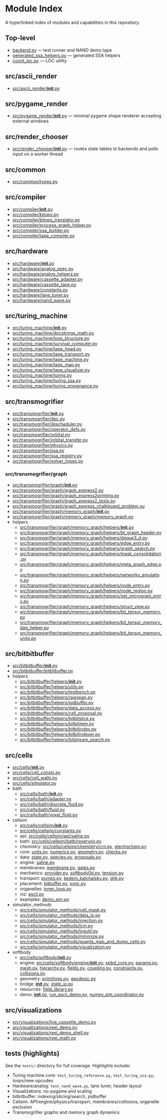 # Module Index

A hyperlinked index of modules and capabilities in this repository.

## Top-level

- [backend.py](backend.py) — test runner and NAND demo tape
- [generated_ssa_helpers.py](generated_ssa_helpers.py) — generated SSA helpers
- [count_loc.py](count_loc.py) — LOC utility

## src/ascii_render

- [src/ascii_render/__init__.py](src/ascii_render/__init__.py)

## src/pygame_render

- [src/pygame_render/__init__.py](src/pygame_render/__init__.py) — minimal pygame shape renderer accepting external windows

## src/render_chooser

- [src/render_chooser/__init__.py](src/render_chooser/__init__.py) — routes state tables to backends and polls input on a worker thread

## src/common

- [src/common/types.py](src/common/types.py)

## src/compiler

- [src/compiler/__init__.py](src/compiler/__init__.py)
- [src/compiler/bitops.py](src/compiler/bitops.py)
- [src/compiler/bitops_translator.py](src/compiler/bitops_translator.py)
- [src/compiler/process_graph_helper.py](src/compiler/process_graph_helper.py)
- [src/compiler/ssa_builder.py](src/compiler/ssa_builder.py)
- [src/compiler/tape_compiler.py](src/compiler/tape_compiler.py)

## src/hardware

- [src/hardware/__init__.py](src/hardware/__init__.py)
- [src/hardware/analog_spec.py](src/hardware/analog_spec.py)
- [src/hardware/analog_helpers.py](src/hardware/analog_helpers.py)
- [src/hardware/cassette_adapter.py](src/hardware/cassette_adapter.py)
- [src/hardware/cassette_tape.py](src/hardware/cassette_tape.py)
- [src/hardware/constants.py](src/hardware/constants.py)
- [src/hardware/lane_tuner.py](src/hardware/lane_tuner.py)
- [src/hardware/nand_wave.py](src/hardware/nand_wave.py)

## src/turing_machine

- [src/turing_machine/__init__.py](src/turing_machine/__init__.py)
- [src/turing_machine/docstrings_math.py](src/turing_machine/docstrings_math.py)
- [src/turing_machine/loop_structure.py](src/turing_machine/loop_structure.py)
- [src/turing_machine/survival_computer.py](src/turing_machine/survival_computer.py)
- [src/turing_machine/tape_head.py](src/turing_machine/tape_head.py)
- [src/turing_machine/tape_transport.py](src/turing_machine/tape_transport.py)
- [src/turing_machine/tape_machine.py](src/turing_machine/tape_machine.py)
- [src/turing_machine/tape_map.py](src/turing_machine/tape_map.py)
- [src/turing_machine/tape_visualizer.py](src/turing_machine/tape_visualizer.py)
- [src/turing_machine/turing.py](src/turing_machine/turing.py)
- [src/turing_machine/turing_ssa.py](src/turing_machine/turing_ssa.py)
- [src/turing_machine/turing_provenance.py](src/turing_machine/turing_provenance.py)

## src/transmogrifier

- [src/transmogrifier/__init__.py](src/transmogrifier/__init__.py)
- [src/transmogrifier/dec.py](src/transmogrifier/dec.py)
- [src/transmogrifier/ilpscheduler.py](src/transmogrifier/ilpscheduler.py)
- [src/transmogrifier/operator_defs.py](src/transmogrifier/operator_defs.py)
- [src/transmogrifier/orbital.py](src/transmogrifier/orbital.py)
- [src/transmogrifier/orbital_transfer.py](src/transmogrifier/orbital_transfer.py)
- [src/transmogrifier/physics.py](src/transmogrifier/physics.py)
- [src/transmogrifier/ssa.py](src/transmogrifier/ssa.py)
- [src/transmogrifier/ssa_registry.py](src/transmogrifier/ssa_registry.py)
- [src/transmogrifier/solver_types.py](src/transmogrifier/solver_types.py)

### src/transmogrifier/graph

- [src/transmogrifier/graph/__init__.py](src/transmogrifier/graph/__init__.py)
- [src/transmogrifier/graph/graph_express2.py](src/transmogrifier/graph/graph_express2.py)
- [src/transmogrifier/graph/graph_express2printing.py](src/transmogrifier/graph/graph_express2printing.py)
- [src/transmogrifier/graph/graph_express2_tests.py](src/transmogrifier/graph/graph_express2_tests.py)
- [src/transmogrifier/graph/graph_express_chalkboard_problem.py](src/transmogrifier/graph/graph_express_chalkboard_problem.py)
- [src/transmogrifier/graph/memory_graph/__init__.py](src/transmogrifier/graph/memory_graph/__init__.py)
- [src/transmogrifier/graph/memory_graph/memory_graph.py](src/transmogrifier/graph/memory_graph/memory_graph.py)
- helpers
  - [src/transmogrifier/graph/memory_graph/helpers/__init__.py](src/transmogrifier/graph/memory_graph/helpers/__init__.py)
  - [src/transmogrifier/graph/memory_graph/helpers/bt_graph_header.py](src/transmogrifier/graph/memory_graph/helpers/bt_graph_header.py)
  - [src/transmogrifier/graph/memory_graph/helpers/deque3_d.py](src/transmogrifier/graph/memory_graph/helpers/deque3_d.py)
  - [src/transmogrifier/graph/memory_graph/helpers/edge_entry.py](src/transmogrifier/graph/memory_graph/helpers/edge_entry.py)
  - [src/transmogrifier/graph/memory_graph/helpers/graph_search.py](src/transmogrifier/graph/memory_graph/helpers/graph_search.py)
  - [src/transmogrifier/graph/memory_graph/helpers/mask_consolidation.py](src/transmogrifier/graph/memory_graph/helpers/mask_consolidation.py)
  - [src/transmogrifier/graph/memory_graph/helpers/meta_graph_edge.py](src/transmogrifier/graph/memory_graph/helpers/meta_graph_edge.py)
  - [src/transmogrifier/graph/memory_graph/helpers/networkx_emulation.py](src/transmogrifier/graph/memory_graph/helpers/networkx_emulation.py)
  - [src/transmogrifier/graph/memory_graph/helpers/node_entry.py](src/transmogrifier/graph/memory_graph/helpers/node_entry.py)
  - [src/transmogrifier/graph/memory_graph/helpers/node_region.py](src/transmogrifier/graph/memory_graph/helpers/node_region.py)
  - [src/transmogrifier/graph/memory_graph/helpers/set_micrograin_entry.py](src/transmogrifier/graph/memory_graph/helpers/set_micrograin_entry.py)
  - [src/transmogrifier/graph/memory_graph/helpers/struct_view.py](src/transmogrifier/graph/memory_graph/helpers/struct_view.py)
  - [src/transmogrifier/graph/memory_graph/helpers/bit_tensor_memory.py](src/transmogrifier/graph/memory_graph/helpers/bit_tensor_memory.py)
  - [src/transmogrifier/graph/memory_graph/helpers/bit_tensor_memory_dag_helper.py](src/transmogrifier/graph/memory_graph/helpers/bit_tensor_memory_dag_helper.py)
  - [src/transmogrifier/graph/memory_graph/helpers/bit_tensor_memory_units.py](src/transmogrifier/graph/memory_graph/helpers/bit_tensor_memory_units.py)

## src/bitbitbuffer

- [src/bitbitbuffer/__init__.py](src/bitbitbuffer/__init__.py)
- [src/bitbitbuffer/bitbitbuffer.py](src/bitbitbuffer/bitbitbuffer.py)
- helpers
  - [src/bitbitbuffer/helpers/__init__.py](src/bitbitbuffer/helpers/__init__.py)
  - [src/bitbitbuffer/helpers/utils.py](src/bitbitbuffer/helpers/utils.py)
  - [src/bitbitbuffer/helpers/testbench.py](src/bitbitbuffer/helpers/testbench.py)
  - [src/bitbitbuffer/helpers/rawspan.py](src/bitbitbuffer/helpers/rawspan.py)
  - [src/bitbitbuffer/helpers/pidbuffer.py](src/bitbitbuffer/helpers/pidbuffer.py)
  - [src/bitbitbuffer/helpers/data_access.py](src/bitbitbuffer/helpers/data_access.py)
  - [src/bitbitbuffer/helpers/cell_proposal.py](src/bitbitbuffer/helpers/cell_proposal.py)
  - [src/bitbitbuffer/helpers/bitbitslice.py](src/bitbitbuffer/helpers/bitbitslice.py)
  - [src/bitbitbuffer/helpers/bitbititem.py](src/bitbitbuffer/helpers/bitbititem.py)
  - [src/bitbitbuffer/helpers/bitbitindex.py](src/bitbitbuffer/helpers/bitbitindex.py)
  - [src/bitbitbuffer/helpers/bitbitindexer.py](src/bitbitbuffer/helpers/bitbitindexer.py)
  - [src/bitbitbuffer/helpers/bitstream_search.py](src/bitbitbuffer/helpers/bitstream_search.py)

## src/cells

- [src/cells/__init__.py](src/cells/__init__.py)
- [src/cells/cell_consts.py](src/cells/cell_consts.py)
- [src/cells/cell_walls.py](src/cells/cell_walls.py)
- [src/cells/simulator.py](src/cells/simulator.py)
- bath
  - [src/cells/bath/__init__.py](src/cells/bath/__init__.py)
  - [src/cells/bath/adapter.py](src/cells/bath/adapter.py)
  - [src/cells/bath/discrete_fluid.py](src/cells/bath/discrete_fluid.py)
  - [src/cells/bath/fluid.py](src/cells/bath/fluid.py)
  - [src/cells/bath/voxel_fluid.py](src/cells/bath/voxel_fluid.py)
- cellsim
  - [src/cells/cellsim/__init__.py](src/cells/cellsim/__init__.py)
  - [src/cells/cellsim/constants.py](src/cells/cellsim/constants.py)
  - api: [src/cells/cellsim/api/saline.py](src/cells/cellsim/api/saline.py)
  - bath: [src/cells/cellsim/bath/reservoir.py](src/cells/cellsim/bath/reservoir.py)
  - chemistry: [src/cells/cellsim/chemistry/crn.py](src/cells/cellsim/chemistry/crn.py), [electrochem.py](src/cells/cellsim/chemistry/electrochem.py)
  - core: [units.py](src/cells/cellsim/core/units.py), [numerics.py](src/cells/cellsim/core/numerics.py), [geometry.py](src/cells/cellsim/core/geometry.py), [checks.py](src/cells/cellsim/core/checks.py)
  - data: [state.py](src/cells/cellsim/data/state.py), [species.py](src/cells/cellsim/data/species.py), [proposals.py](src/cells/cellsim/data/proposals.py)
  - engine: [saline.py](src/cells/cellsim/engine/saline.py)
  - membranes: [membrane.py](src/cells/cellsim/membranes/membrane.py), [gates.py](src/cells/cellsim/membranes/gates.py)
  - mechanics: [provider.py](src/cells/cellsim/mechanics/provider.py), [softbody0d.py](src/cells/cellsim/mechanics/softbody0d.py), [tension.py](src/cells/cellsim/mechanics/tension.py)
  - transport: [pumps.py](src/cells/cellsim/transport/pumps.py), [kedem_katchalsky.py](src/cells/cellsim/transport/kedem_katchalsky.py), [ghk.py](src/cells/cellsim/transport/ghk.py)
  - placement: [bitbuffer.py](src/cells/cellsim/placement/bitbuffer.py), [sync.py](src/cells/cellsim/placement/sync.py)
  - organelles: [inner_loop.py](src/cells/cellsim/organelles/inner_loop.py)
  - viz: [ascii.py](src/cells/cellsim/viz/ascii.py)
  - examples: [demo_sim.py](src/cells/cellsim/examples/demo_sim.py)
- simulator_methods
  - [src/cells/simulator_methods/cell_mask.py](src/cells/simulator_methods/cell_mask.py)
  - [src/cells/simulator_methods/data_io.py](src/cells/simulator_methods/data_io.py)
  - [src/cells/simulator_methods/injection.py](src/cells/simulator_methods/injection.py)
  - [src/cells/simulator_methods/lcm.py](src/cells/simulator_methods/lcm.py)
  - [src/cells/simulator_methods/logutil.py](src/cells/simulator_methods/logutil.py)
  - [src/cells/simulator_methods/minimize.py](src/cells/simulator_methods/minimize.py)
  - [src/cells/simulator_methods/quanta_map_and_dump_cells.py](src/cells/simulator_methods/quanta_map_and_dump_cells.py)
  - [src/cells/simulator_methods/visualization.py](src/cells/simulator_methods/visualization.py)
- softbody
  - [src/cells/softbody/__init__.py](src/cells/softbody/__init__.py)
  - engine: [src/cells/softbody/engine/__init__.py](src/cells/softbody/engine/__init__.py), [xpbd_core.py](src/cells/softbody/engine/xpbd_core.py), [params.py](src/cells/softbody/engine/params.py), [mesh.py](src/cells/softbody/engine/mesh.py), [hierarchy.py](src/cells/softbody/engine/hierarchy.py), [fields.py](src/cells/softbody/engine/fields.py), [coupling.py](src/cells/softbody/engine/coupling.py), [constraints.py](src/cells/softbody/engine/constraints.py), [collisions.py](src/cells/softbody/engine/collisions.py)
  - geometry: [primitives.py](src/cells/softbody/geometry/primitives.py), [geodesic.py](src/cells/softbody/geometry/geodesic.py)
  - bridge: [__init__.py](src/cells/softbody/bridge/__init__.py), [state_io.py](src/cells/softbody/bridge/state_io.py)
  - resources: [field_library.py](src/cells/softbody/resources/field_library.py)
  - demo: [__init__.py](src/cells/softbody/demo/__init__.py), [run_ascii_demo.py](src/cells/softbody/demo/run_ascii_demo.py), [numpy_sim_coordinator.py](src/cells/softbody/demo/numpy_sim_coordinator.py)

## src/visualizations

- [src/visualizations/live_cassette_demo.py](src/visualizations/live_cassette_demo.py)
- [src/visualizations/reel_demo.py](src/visualizations/reel_demo.py)
- [src/visualizations/reel_demo_shell.py](src/visualizations/reel_demo_shell.py)
- [src/visualizations/reel_math.py](src/visualizations/reel_math.py)

## tests (highlights)

See the `tests/` directory for full coverage. Highlights include:

- Turing machine core: `test_turing_reference.py`, `test_turing_ssa.py`, loops/new opcodes
- Hardware/analog: `test_nand_wave.py`, lane tuner, header layout
- Visualizations: no-pygame and scaling
- bitbitbuffer: indexing/slicing/search, pidbuffer
- Cellsim: API/engine/physics/transport, membranes/collisions, organelle exclusion
- Transmogrifier graphs and memory graph dynamics
